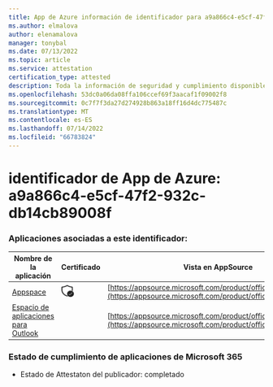 ```yaml
---
title: App de Azure información de identificador para a9a866c4-e5cf-47f2-932c-db14cb89008f
ms.author: elmalova
author: elenamalova
manager: tonybal
ms.date: 07/13/2022
ms.topic: article
ms.service: attestation
certification_type: attested
description: Toda la información de seguridad y cumplimiento disponible para a9a866c4-e5cf-47f2-932c-db14cb89008f.
ms.openlocfilehash: 53dc0a06da08ffa106ccef69f3aacaf1f09002f8
ms.sourcegitcommit: 0c7f7f3da27d274928b863a18ff16d4dc775487c
ms.translationtype: MT
ms.contentlocale: es-ES
ms.lasthandoff: 07/14/2022
ms.locfileid: "66783824"
---
```

# <a name="azure-app-id-a9a866c4-e5cf-47f2-932c-db14cb89008f"></a>identificador de App de Azure: a9a866c4-e5cf-47f2-932c-db14cb89008f


### <a name="apps-associated-with-this-id"></a>Aplicaciones asociadas a este identificador:
| **Nombre de la aplicación** | **Certificado** | **Vista en AppSource** |
|--------------|---------------|-----------------------|
| [Appspace](../forward/WA200001738.md) | <img alt="Certified application badge" src="../media/certified-badge.png" height="25" width="25" /> | [https://appsource.microsoft.com/product/office/WA200001738](https://appsource.microsoft.com/product/office/WA200001738) |
| [Espacio de aplicaciones para Outlook](../forward/WA200004102.md) |  | [https://appsource.microsoft.com/product/office/WA200004102](https://appsource.microsoft.com/product/office/WA200004102) |

### <a name="microsoft-365-app-compliance-status"></a>Estado de cumplimiento de aplicaciones de Microsoft 365
- Estado de Attestaton del publicador: completado
